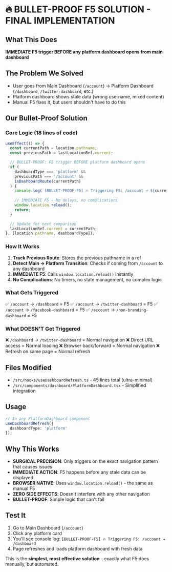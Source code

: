 # 🔥 BULLET-PROOF F5 SOLUTION - FINAL IMPLEMENTATION

## What This Does
**IMMEDIATE F5 trigger BEFORE any platform dashboard opens from main dashboard**

## The Problem We Solved
- User goes from Main Dashboard (`/account`) → Platform Dashboard (`/dashboard`, `/twitter-dashboard`, etc.)
- Platform dashboard shows stale data (wrong username, mixed content)
- Manual F5 fixes it, but users shouldn't have to do this

## Our Bullet-Proof Solution

### Core Logic (18 lines of code)
```typescript
useEffect(() => {
  const currentPath = location.pathname;
  const previousPath = lastLocationRef.current;

  // BULLET-PROOF: F5 trigger BEFORE platform dashboard opens
  if (
    dashboardType === 'platform' && 
    previousPath === '/account' && 
    isDashboardRoute(currentPath)
  ) {
    console.log(`[BULLET-PROOF-F5] 🔥 Triggering F5: /account → ${currentPath}`);
    
    // IMMEDIATE F5 - No delays, no complications
    window.location.reload();
    return;
  }

  // Update for next comparison
  lastLocationRef.current = currentPath;
}, [location.pathname, dashboardType]);
```

### How It Works
1. **Track Previous Route**: Stores the previous pathname in a ref
2. **Detect Main → Platform Transition**: Checks if coming from `/account` to any dashboard
3. **IMMEDIATE F5**: Calls `window.location.reload()` instantly
4. **No Complications**: No timers, no state management, no complex logic

### What Gets Triggered
✅ `/account` → `/dashboard` = F5
✅ `/account` → `/twitter-dashboard` = F5
✅ `/account` → `/facebook-dashboard` = F5
✅ `/account` → `/non-branding-dashboard` = F5

### What DOESN'T Get Triggered
❌ `/dashboard` → `/twitter-dashboard` = Normal navigation
❌ Direct URL access = Normal loading
❌ Browser back/forward = Normal navigation
❌ Refresh on same page = Normal refresh

## Files Modified
- `/src/hooks/useDashboardRefresh.ts` - 45 lines total (ultra-minimal)
- `/src/components/dashboard/PlatformDashboard.tsx` - Simplified integration

## Usage
```typescript
// In any PlatformDashboard component
useDashboardRefresh({
  dashboardType: 'platform'
});
```

## Why This Works
- **SURGICAL PRECISION**: Only triggers on the exact navigation pattern that causes issues
- **IMMEDIATE ACTION**: F5 happens before any stale data can be displayed
- **BROWSER NATIVE**: Uses `window.location.reload()` - the same as manual F5
- **ZERO SIDE EFFECTS**: Doesn't interfere with any other navigation
- **BULLET-PROOF**: Simple logic that can't fail

## Test It
1. Go to Main Dashboard (`/account`)
2. Click any platform card
3. You'll see console log: `[BULLET-PROOF-F5] 🔥 Triggering F5: /account → /dashboard`
4. Page refreshes and loads platform dashboard with fresh data

This is the **simplest, most effective solution** - exactly what F5 does manually, but automated.
